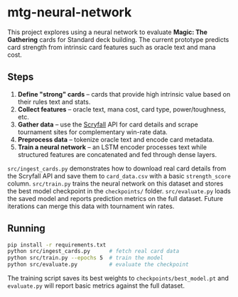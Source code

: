 # mtg-neural-network

This project explores using a neural network to evaluate **Magic: The Gathering** cards for Standard deck building. The current prototype predicts card strength from intrinsic card features such as oracle text and mana cost.

## Steps

1. **Define "strong" cards** – cards that provide high intrinsic value based on their rules text and stats.
2. **Collect features** – oracle text, mana cost, card type, power/toughness, etc.
3. **Gather data** – use the [Scryfall](https://scryfall.com/docs/api) API for card details and scrape tournament sites for complementary win-rate data.
4. **Preprocess data** – tokenize oracle text and encode card metadata.
5. **Train a neural network** – an LSTM encoder processes text while structured features are concatenated and fed through dense layers.

`src/ingest_cards.py` demonstrates how to download real card details from
the Scryfall API and save them to `card_data.csv` with a basic
`strength_score` column. `src/train.py` trains the neural network on this
dataset and stores the best model checkpoint in the `checkpoints/` folder.
`src/evaluate.py` loads the saved model and reports prediction metrics on the
full dataset. Future iterations can merge this data with tournament win
rates.

## Running

```bash
pip install -r requirements.txt
python src/ingest_cards.py      # fetch real card data
python src/train.py --epochs 5  # train the model
python src/evaluate.py          # evaluate the checkpoint
```
The training script saves its best weights to `checkpoints/best_model.pt` and
`evaluate.py` will report basic metrics against the full dataset.
